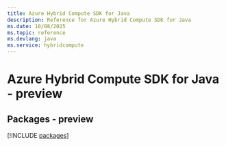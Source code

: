 ```yaml
---
title: Azure Hybrid Compute SDK for Java
description: Reference for Azure Hybrid Compute SDK for Java
ms.date: 10/08/2025
ms.topic: reference
ms.devlang: java
ms.service: hybridcompute
---
```

# Azure Hybrid Compute SDK for Java - preview
## Packages - preview
[!INCLUDE [packages](hybrid-compute-index.md)]